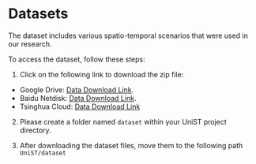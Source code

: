 # Datasets

The dataset includes various spatio-temporal scenarios that were used in our research.

To access the dataset, follow these steps:

1. Click on the following link to download the zip file:

- Google Drive: [Data Download Link]().
- Baidu Netdisk: [Data Download Link]().
- Tsinghua Cloud: [Data Download Link]()

2. Please create a folder named ``dataset`` within your UniST project directory.

3. After downloading the dataset files, move them to the following path ``UniST/dataset``

